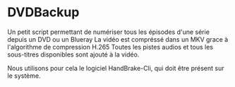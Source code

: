 # DVDBackup
Un petit script permettant de numériser tous les épisodes d'une série depuis un DVD ou un Blueray
La vidéo est compréssé dans un MKV grace à l'algorithme de compression H.265
Toutes les pistes audios et tous les sous-titres disponibles sont ajouté à la vidéo.

Nous utilisons pour cela le logiciel HandBrake-Cli, qui doit être présent sur le système.
